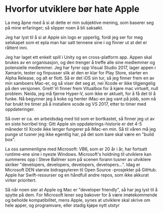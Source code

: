 # Hvorfor utviklere bør hate Apple

La meg åpne med å si at dette er min subjektive mening, som baserer seg på mine erfaringer; så slipper noen å bli saksøkt.

Jeg har lyst til å si at Apple sin logo er ypperlig, fordi jeg ser for meg selskapet som et epla man har satt tennene sine i og finner ut at det er råttent inni.

Jeg har laget ett enkelt spill i Unity og en cross-platform app. Appen skal brukes av en organisasjon, og den trenger å treffe alle sine medlemmer og potensielle medlemmer. Jeg har fyrer opp Visual Studio 2017, lager appen i Xamarin, tester og finpusser slik at den er klar for Play Store, starter en Alpha Release, og alt er flott. Så er det iOS sin tur, så jeg finner frem en av min samboers Mac-er, og så viser det seg at, nei Xcode er ikke tilgjengelig på den versjonen. Greit! Vi finner frem Vitualbox for å kjøre mac virtuelt, null problem. Neida, jeg må fjerne Hyper-V, som ikke er aktuelt, for å få det til å funke. Nå begynner jeg å koke og henter iMac-en jeg vant på jobb, som nå har brukt tre timer på å installere xcode og VS 2017, etter to timer med oppdateringer.

Så over er ca. en arbeidsdag med tid som er bortkastet, så finner jeg ut av en siste horribel ting: Gitt Apple sin oppdaterings-historie er det 4-5 måneder til Xcode ikke lenger fungerer på iMac-en min. Så til våren må jeg punge ut tusner jeg ikke egentlig har, på det som bare skal være en "build box".

La oss sammenligne med Microsoft: VB6, som er 20 år i år, har fortsatt runtime-ene sine i nyeste Windows. Microsoft's holdning til utviklere kan summeres opp i Steve Ballmer som på scenen forann tusner av utviklere skriker "developers, developers, developers, developers...". Idag er Microsoft DEN største bidragsyteren til Open Source -prosjekter på GitHub. Apple har Swift-ressurser og en håndfull andre repos, som ikke akkurat virker prioritert.

Så når noen sier at Apple og Mac er "developer friendly", så har jeg lyst til å spytte på dem. For Microsoft lener seg bakover for å være imøtekommende og beholde kompatibilitet, mens Apple, synes at utviklere skal skrive om hele apper, og programvare, eller stadig kjøpe nytt utstyr
